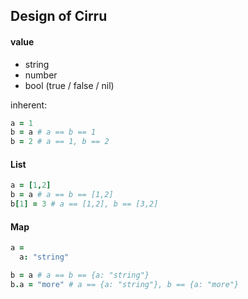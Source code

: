 
## Design of Cirru

#### value

* string
* number
* bool (true / false / nil)

inherent:

```coffee
a = 1
b = a # a == b == 1
b = 2 # a == 1, b == 2
```

#### List

```coffee
a = [1,2]
b = a # a == b == [1,2]
b[1] = 3 # a == [1,2], b == [3,2]
```

#### Map

```coffee
a =
  a: "string"

b = a # a == b == {a: "string"}
b.a = "more" # a == {a: "string"}, b == {a: "more"}

```